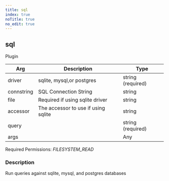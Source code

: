 ```yaml
---
title: sql
index: true
noTitle: true
no_edit: true
---
```




<div class="vql_item"></div>


## sql
<span class='vql_type pull-right page-header'>Plugin</span>



<div class="vqlargs"></div>

Arg | Description | Type
----|-------------|-----
driver|sqlite, mysql,or postgres|string (required)
connstring|SQL Connection String|string
file|Required if using sqlite driver|string
accessor|The accessor to use if using sqlite|string
query||string (required)
args||Any

Required Permissions: 
<i class="linkcolour label pull-right label-success">FILESYSTEM_READ</i>

### Description

Run queries against sqlite, mysql, and postgres databases

